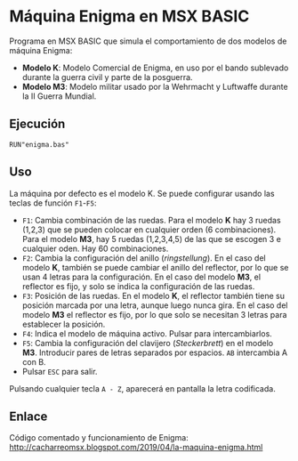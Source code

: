 # Máquina Enigma en MSX BASIC

Programa en MSX BASIC que simula el comportamiento de dos modelos de  máquina Enigma:

- **Modelo K**: Modelo Comercial de Enigma, en uso por el bando sublevado durante la guerra civil y parte de la posguerra.    
- **Modelo M3**: Modelo militar usado por la Wehrmacht y Luftwaffe durante la II Guerra Mundial.

## Ejecución

    RUN"enigma.bas"

## Uso

La máquina por defecto es el modelo K. Se puede configurar usando las teclas de función  `F1`-`F5`:

- `F1`: Cambia combinación de las ruedas. Para el modelo **K** hay 3 ruedas (1,2,3) que se pueden colocar en cualquier orden (6 combinaciones). Para el modelo **M3**, hay 5 ruedas (1,2,3,4,5) de las que se escogen 3 e cualquier oden. Hay 60 combinaciones.    
- `F2`: Cambia la configuración del anillo (*ringstellung*). En el caso del modelo **K**, también se puede cambiar el anillo del reflector, por lo que se usan 4 letras para la configuración. En el caso del modelo **M3**, el reflector es fijo, y solo se indica la configuración de las ruedas.    
- `F3`: Posición de las ruedas.   En el modelo **K**, el reflector también tiene su posición marcada por una letra, aunque luego nunca gira. En el caso del modelo **M3** el reflector es fijo, por lo que solo se necesitan 3 letras para establecer la posición.
- `F4`: Indica el modelo de máquina activo. Pulsar para intercambiarlos.   
- `F5`: Cambia la configuración del clavijero (*Steckerbrett*) en el modelo **M3**. Introducir pares de letras separados por espacios. `AB` intercambia A con B.   
- Pulsar `ESC` para salir.

Pulsando cualquier tecla `A - Z`, aparecerá en pantalla la letra codificada. 

## Enlace
Código comentado y funcionamiento de Enigma: http://cacharreomsx.blogspot.com/2019/04/la-maquina-enigma.html
